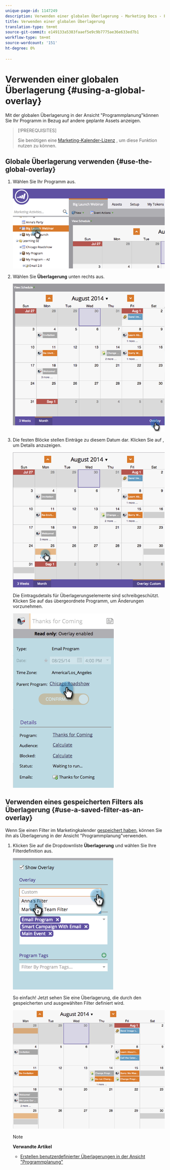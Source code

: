 ```yaml
---
unique-page-id: 1147249
description: Verwenden einer globalen Überlagerung - Marketing Docs - Produktdokumentation
title: Verwenden einer globalen Überlagerung
translation-type: tm+mt
source-git-commit: e149133a5383faaef5e9c9b7775ae36e633ed7b1
workflow-type: tm+mt
source-wordcount: '151'
ht-degree: 0%

---
```



# Verwenden einer globalen Überlagerung {#using-a-global-overlay}

Mit der globalen Überlagerung in der Ansicht &quot;Programmplanung&quot;können Sie Ihr Programm in Bezug auf andere geplante Assets anzeigen.

>[!PREREQUISITES]
>
>Sie benötigen eine [Marketing-Kalender-Lizenz](../../../../product-docs/core-marketo-concepts/marketing-calendar/understanding-the-calendar/issue-revoke-a-marketing-calendar-license.md) , um diese Funktion nutzen zu können.

## Globale Überlagerung verwenden {#use-the-global-overlay}

1. Wählen Sie Ihr Programm aus.

   ![](assets/image2014-9-24-10-16-4.png)

1. Wählen Sie **Überlagerung** unten rechts aus.

   ![](assets/image2014-9-24-10-3a16-3a9.png)

1. Die festen Blöcke stellen Einträge zu diesem Datum dar. Klicken Sie auf , um Details anzuzeigen.

   ![](assets/image2014-9-24-10-3a16-3a14.png)

   Die Eintragsdetails für Überlagerungselemente sind schreibgeschützt. Klicken Sie auf das übergeordnete Programm, um Änderungen vorzunehmen.

   ![](assets/image2014-9-24-10-3a16-3a19.png)

## Verwenden eines gespeicherten Filters als Überlagerung {#use-a-saved-filter-as-an-overlay}

Wenn Sie einen Filter im Marketingkalender [gespeichert haben](../../../../product-docs/core-marketo-concepts/marketing-calendar/working-with-the-calendar/saving-a-filter-definition-in-the-marketing-calendar.md), können Sie ihn als Überlagerung in der Ansicht &quot;Programmplanung&quot;verwenden.

1. Klicken Sie auf die Dropdownliste **Überlagerung** und wählen Sie Ihre Filterdefinition aus.

   ![](assets/image2014-9-24-10-3a16-3a26.png)

   So einfach! Jetzt sehen Sie eine Überlagerung, die durch den gespeicherten und ausgewählten Filter definiert wird.

   ![](assets/image2014-9-24-10-3a16-3a31.png)

   >[!NOTE]
   >
   >**Verwandte Artikel**
   >
   >    
   >    
   >    * [Erstellen benutzerdefinierter Überlagerungen in der Ansicht &quot;Programmplanung&quot;](creating-custom-overlays-in-program-schedule-view.md)


